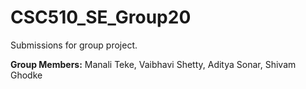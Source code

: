 # CSC510_SE_Group20
Submissions for group project.

**Group Members:**
Manali Teke, Vaibhavi Shetty, Aditya Sonar, Shivam Ghodke


